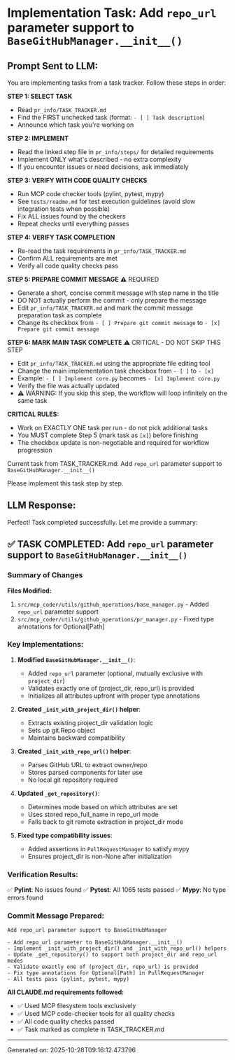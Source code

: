 # Implementation Task: Add `repo_url` parameter support to `BaseGitHubManager.__init__()`

## Prompt Sent to LLM:
You are implementing tasks from a task tracker. Follow these steps in order:

**STEP 1: SELECT TASK**
- Read `pr_info/TASK_TRACKER.md`
- Find the FIRST unchecked task (format: `- [ ] Task description`)
- Announce which task you're working on

**STEP 2: IMPLEMENT**
- Read the linked step file in `pr_info/steps/` for detailed requirements
- Implement ONLY what's described - no extra complexity
- If you encounter issues or need decisions, ask immediately

**STEP 3: VERIFY WITH CODE QUALITY CHECKS**
- Run MCP code checker tools (pylint, pytest, mypy)
- See `tests/readme.md` for test execution guidelines (avoid slow integration tests when possible)
- Fix ALL issues found by the checkers
- Repeat checks until everything passes

**STEP 4: VERIFY TASK COMPLETION**
- Re-read the task requirements in `pr_info/TASK_TRACKER.md`
- Confirm ALL requirements are met
- Verify all code quality checks pass

**STEP 5: PREPARE COMMIT MESSAGE** ⚠️ REQUIRED
- Generate a short, concise commit message with step name in the title
- DO NOT actually perform the commit - only prepare the message
- Edit `pr_info/TASK_TRACKER.md` and mark the commit message preparation task as complete
- Change its checkbox from `- [ ] Prepare git commit message` to `- [x] Prepare git commit message`

**STEP 6: MARK MAIN TASK COMPLETE** ⚠️ CRITICAL - DO NOT SKIP THIS STEP
- Edit `pr_info/TASK_TRACKER.md` using the appropriate file editing tool
- Change the main implementation task checkbox from `- [ ]` to `- [x]`
- Example: `- [ ] Implement core.py` becomes `- [x] Implement core.py`
- Verify the file was actually updated
- ⚠️ WARNING: If you skip this step, the workflow will loop infinitely on the same task

**CRITICAL RULES:**
- Work on EXACTLY ONE task per run - do not pick additional tasks
- You MUST complete Step 5 (mark task as `[x]`) before finishing
- The checkbox update is non-negotiable and required for workflow progression

Current task from TASK_TRACKER.md: Add `repo_url` parameter support to `BaseGitHubManager.__init__()`

Please implement this task step by step.

## LLM Response:
Perfect! Task completed successfully. Let me provide a summary:

## ✅ TASK COMPLETED: Add `repo_url` parameter support to `BaseGitHubManager.__init__()`

### Summary of Changes

**Files Modified:**
1. `src/mcp_coder/utils/github_operations/base_manager.py` - Added `repo_url` parameter support
2. `src/mcp_coder/utils/github_operations/pr_manager.py` - Fixed type annotations for Optional[Path]

### Key Implementations:

1. **Modified `BaseGitHubManager.__init__()`**:
   - Added `repo_url` parameter (optional, mutually exclusive with `project_dir`)
   - Validates exactly one of (project_dir, repo_url) is provided
   - Initializes all attributes upfront with proper type annotations

2. **Created `_init_with_project_dir()` helper**:
   - Extracts existing project_dir validation logic
   - Sets up git.Repo object
   - Maintains backward compatibility

3. **Created `_init_with_repo_url()` helper**:
   - Parses GitHub URL to extract owner/repo
   - Stores parsed components for later use
   - No local git repository required

4. **Updated `_get_repository()`**:
   - Determines mode based on which attributes are set
   - Uses stored repo_full_name in repo_url mode
   - Falls back to git remote extraction in project_dir mode

5. **Fixed type compatibility issues**:
   - Added assertions in `PullRequestManager` to satisfy mypy
   - Ensures project_dir is non-None after initialization

### Verification Results:

✅ **Pylint**: No issues found
✅ **Pytest**: All 1065 tests passed
✅ **Mypy**: No type errors found

### Commit Message Prepared:
```
Add repo_url parameter support to BaseGitHubManager

- Add repo_url parameter to BaseGitHubManager.__init__()
- Implement _init_with_project_dir() and _init_with_repo_url() helpers
- Update _get_repository() to support both project_dir and repo_url modes
- Validate exactly one of (project_dir, repo_url) is provided
- Fix type annotations for Optional[Path] in PullRequestManager
- All tests pass (pylint, pytest, mypy)
```

**All CLAUDE.md requirements followed:**
- ✅ Used MCP filesystem tools exclusively
- ✅ Used MCP code-checker tools for all quality checks
- ✅ All code quality checks passed
- ✅ Task marked as complete in TASK_TRACKER.md

---
Generated on: 2025-10-28T09:16:12.473796